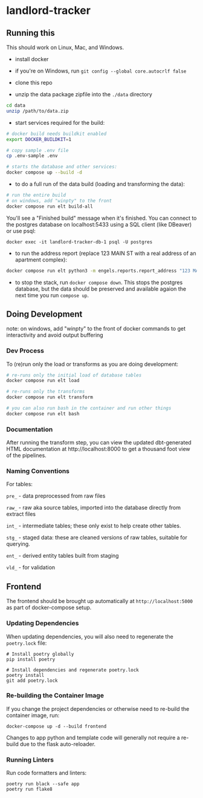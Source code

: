 # landlord-tracker

## Running this

This should work on Linux, Mac, and Windows.

* install docker

* if you're on Windows, run `git config --global core.autocrlf false`

* clone this repo

* unzip the data package zipfile into the `./data` directory

```sh
cd data
unzip /path/to/data.zip
```

* start services required for the build:

```sh
# docker build needs buildkit enabled
export DOCKER_BUILDKIT=1

# copy sample .env file
cp .env-sample .env

# starts the database and other services:
docker compose up --build -d
```

* to do a full run of the data build (loading and transforming the data):

```sh
# run the entire build
# on windows, add "winpty" to the front
docker compose run elt build-all
```

You'll see a "Finished build" message when it's finished. You can connect to
the postgres database on localhost:5433 using a SQL client (like DBeaver) or use psql:

```docker exec -it landlord-tracker-db-1 psql -U postgres```

* to run the address report (replace 123 MAIN ST with a real address of an apartment
complex):

```sh
docker compose run elt python3 -m engels.reports.report_address "123 MAIN ST"
```

* to stop the stack, run `docker compose down`. This stops the postgres
database, but the data should be preserved and available agaion the next time
you run `compose up`.

## Doing Development

note: on windows, add "winpty" to the front of docker commands
to get interactivity and avoid output buffering

### Dev Process

To (re)run only the load or transforms as you are doing development:

```sh
# re-runs only the initial load of database tables
docker compose run elt load

# re-runs only the transforms
docker compose run elt transform

# you can also run bash in the container and run other things
docker compose run elt bash
```

### Documentation

After running the transform step, you can view the updated dbt-generated
HTML documentation at http://localhost:8000 to get a thousand foot view of
the pipelines.

### Naming Conventions

For tables:

`pre_` - data preprocessed from raw files

`raw_` - raw aka source tables, imported into the database directly from extract files

`int_` - intermediate tables; these only exist to help create other tables.

`stg_` - staged data: these are cleaned versions of raw tables, suitable for querying.

`ent_` - derived entity tables built from staging 

`vld_` - for validation

## Frontend

The frontend should be brought up automatically at `http://localhost:5000` as part of
docker-compose setup.

### Updating Dependencies
When updating dependencies, you will also need to regenerate the `poetry.lock` file:
```
# Install poetry globally
pip install poetry

# Install dependencies and regenerate poetry.lock
poetry install
git add poetry.lock
```

### Re-building the Container Image
If you change the project dependencies or otherwise need to re-build the container image,
run:
```
docker-compose up -d --build frontend
```

Changes to app python and template code will generally not require a re-build due to the
flask auto-reloader.

### Running Linters
Run code formatters and linters:
```
poetry run black --safe app
poetry run flake8
```

